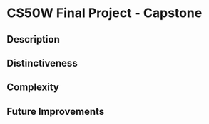 # CS50W Final Project - Capstone

## Description


## Distinctiveness


## Complexity


## Future Improvements

